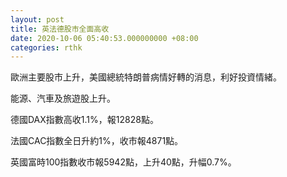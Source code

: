 ```yaml
---
layout: post
title: 英法德股市全面高收
date: 2020-10-06 05:40:53.000000000 +08:00
categories: rthk
---
```


歐洲主要股市上升，美國總統特朗普病情好轉的消息，利好投資情緒。

能源、汽車及旅遊股上升。

德國DAX指數高收1.1%，報12828點。

法國CAC指數全日升約1%，收市報4871點。

英國富時100指數收市報5942點，上升40點，升幅0.7%。
